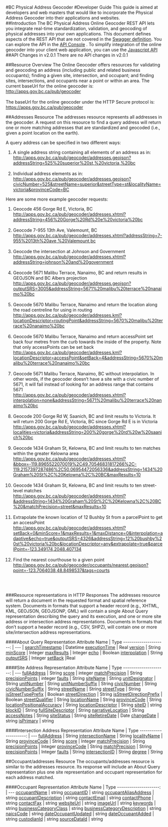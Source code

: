 #BC Physical Address Geocoder
#Developer Guide
This guide is aimed at developers and web masters that would like to incorporate the Physical Address Geocoder into their applications and websites.
<br>
##Introduction
The BC Physical Address Online Geocoder REST API lets you integrate real-time standardization, validation, and geocoding of physical addresses into your own applications. This document defines aspects of the REST API that are not covered in the [Swagger definition](https://github.com/bcgov/api-specs/blob/master/geocoder/geocoder.json). You can explore the API in the [API Console](http://apps.gov.bc.ca/pub/api-explorer/?url=https://raw.githubusercontent.com/bcgov/api-specs/master/geocoder/geocoder.json) . To simplify integration of the online geocoder into your client web application, you can use the [Javascript API](http://apps.gov.bc.ca/pub/geocoder/js/geocode.js) 
<br>
##API Changes in v2.0.1
There are no API changes in v2.0.1

##Resource Overview
The Online Geocoder offers resources for validating and geocoding an address (including public and related business occupants); finding a given site, intersection, and occupant; and finding sites, intersections, and occupants near a point or within an area. 
The current baseUrl for the online geocoder is:<br>
http://apps.gov.bc.ca/pub/geocoder<br><br>
The baseUrl for the online geocoder under the HTTP Secure protocol is:<br> 
https://apps.gov.bc.ca/pub/geocoder

##Addresses Resource
The addresses resource represents all addresses in the geocoder. A request on this resource to find a query address will return one or more matching addresses that are standardized and geocoded (i.e., given a point location on the earth). 

A query address can be specified in two different ways:

1.	A single address string containing all elements of an address as in:<br>
http://apps.gov.bc.ca/pub/geocoder/addresses.geojson?addressString=525%20superior%20st,%20victoria,%20bc<br><br> 
2.	Individual address elements as in:<br>
http://apps.gov.bc.ca/pub/geocoder/addresses.geojson?civicNumber=525&streetName=superior&streetType=st&localityName=victoria&provinceCode=BC

Here are some more example geocoder requests:

1.	Geocode 456 Gorge Rd E, Victoria, BC<br> 
http://apps.gov.bc.ca/pub/geocoder/addresses.xhtml?addressString=456%20Gorge%20Rd%20e%20victoria%20bc<br><br>
2.	Geocode 7-955 13th Ave, Valemount, BC<br>
http://apps.gov.bc.ca/pub/geocoder/addresses.xhtml?addressString=7-955%2013th%20ave,%20Valemount,bc<br><br> 
3.	Geocode the intersection at Johnson and Government<br>
http://apps.gov.bc.ca/pub/geocoder/addresses.xhtml?addressString=johnson%20and%20government<br><br> 
4.	Geocode 5671 Malibu Terrace, Nanaimo, BC and return results in GEOJSON and BC Albers projection<br>
http://apps.gov.bc.ca/pub/geocoder/addresses.geojson?outputSRS=3005&addressString=5671%20malibu%20terrace%20nanaimo%20bc<br><br>
5.	Geocode 5670 Malibu Terrace, Nanaimo and return the location along the road centreline for using in routing<br>
http://apps.gov.bc.ca/pub/geocoder/addresses.kml?locationDescriptor=routingPoint&addressString=5670%20malibu%20terrace%20nanaimo%20bc<br><br>
6.	Geocode 5670 Malibu Terrace, Nanaimo and return accessPoint set back four metres from the curb towards the inside of the property. Note that only accessPoints can be set back<br>
http://apps.gov.bc.ca/pub/geocoder/addresses.kml?locationDescriptor=accessPoint&setBack=4&addressString=5670%20malibu%20terrace%20nanaimo%20bc<br><br>  
7.	Geocode 5671 Malibu Terrace, Nanaimo, BC without interpolation. In other words, if the geocoder doesn’t have a site with a civic number of 5671, it will fail instead of looking for an address range that contains 5671<br>
http://apps.gov.bc.ca/pub/geocoder/addresses.xhtml?interpolation=none&addressString=5671%20malibu%20terrace%20nanaimo%20bc<br><br>
8.	Geocode 200 Gorge Rd W, Saanich, BC and limit results to Victoria. It will return 200 Gorge Rd E, Victoria, BC since Gorge Rd E is in Victoria<br>
http://apps.gov.bc.ca/pub/geocoder/addresses.xhtml?localities=victoria&addressString=200%20gorge%20rd%20w%20saanich%20bc<br><br> 
9.	Geocode 1434 Graham St, Kelowna, BC and limit results to ten matches within the greater Kelowna area<br>
http://apps.gov.bc.ca/pub/geocoder/addresses.xhtml?&bbox=-119.8965522070019%2C49.70546831817266%2C-119.2157397287486%2C50.06954472056336&addressString=1434%20Graham%20St%2C%20Kelowna%2C%20BC&maxResults=10<br><br>
10.	Geocode 1434 Graham St, Kelowna, BC and limit results to ten street-level matches<br>
http://apps.gov.bc.ca/pub/geocoder/addresses.xhtml?&addressString=1434%20Graham%20St%2C%20Kelowna%2C%20BC%20&matchPrecision=street&maxResults=10<br><br> 
11.	Extrapolate the known location of 12 Bushby St from a parcelPoint to get an accessPoint<br> 
http://apps.gov.bc.ca/pub/geocoder/addresses.xhtml?setBack=0&minScore=1&maxResults=1&maxDistance=0&interpolation=adaptive&echo=true&outputSRS=4326&addressString=12%20bushby%20st%20victoria%20bc&locationDescriptor=any&extrapolate=true&parcelPoint=-123.349174,2048.407134<br><br> 
12.	Find the nearest courthouse to a given point<br>
http://apps.gov.bc.ca/pub/geocoder/occupants/nearest.geojson?point=-123.7064038,48.8498537&tags=courts<br><br>
<br>

###Resource representations in HTTP Responses
The addresses resource will return a document in the requested format and spatial reference system.  Documents in formats that support a header record (e.g., XHTML, KML, GEOJSON, GEOJSONP, GML) will contain a single About Query representation describing the query and its execution, and one or more site address or intersection address representations. Documents in formats that don’t support a header record (e.g., CSV, SHPZ), will contain one or more site/intersection address representations.

####About Query Representation
Attribute Name |	Type
---------------------: | --- |
[searchTimestamp](https://github.com/bcgov/DBC-APIM/blob/master/api-specs/geocoder/glossary.md#searchTimestamp) | Datetime
[executionTime](https://github.com/bcgov/DBC-APIM/blob/master/api-specs/geocoder/glossary.md#executionTime) | Real
[version](https://github.com/bcgov/DBC-APIM/blob/master/api-specs/geocoder/glossary.md#version) | String 
[minScore](https://github.com/bcgov/DBC-APIM/blob/master/api-specs/geocoder/glossary.md#minScore)  | Integer 
[maxResults](https://github.com/bcgov/DBC-APIM/blob/master/api-specs/geocoder/glossary.md#maxResults) | Integer 
[echo](https://github.com/bcgov/DBC-APIM/blob/master/api-specs/geocoder/glossary.md#echo)  | Boolean
[interpolation](https://github.com/bcgov/DBC-APIM/blob/master/api-specs/geocoder/glossary.md#interpolation)  |	String 
[outputSRS](https://github.com/bcgov/DBC-APIM/blob/master/api-specs/geocoder/glossary.md#outputSRS) | Integer
[setBack](https://github.com/bcgov/DBC-APIM/blob/master/api-specs/geocoder/glossary.md#setBack) |Real 
 
####Site Address Representation
Attribute Name |	Type
---------------------: | ---
[fullAddress](https://github.com/bcgov/DBC-APIM/blob/master/api-specs/geocoder/glossary.md#fullAddress) |	String
[score](https://github.com/bcgov/DBC-APIM/blob/master/api-specs/geocoder/glossary.md#score) |	integer
[matchPrecision](https://github.com/bcgov/DBC-APIM/blob/master/api-specs/geocoder/glossary.md#matchPrecision) |	String
[precisionPoints](https://github.com/bcgov/DBC-APIM/blob/master/api-specs/geocoder/glossary.md#matchPrecision) | integer
[faults](https://github.com/bcgov/DBC-APIM/blob/master/api-specs/geocoder/glossary.md#faults) | String
[siteName](https://github.com/bcgov/DBC-APIM/blob/master/api-specs/geocoder/glossary.md#siteName) | String
[unitDesignator](https://github.com/bcgov/DBC-APIM/blob/master/api-specs/geocoder/glossary.md#unitDesignator) | String
[unitNumber](https://github.com/bcgov/DBC-APIM/blob/master/api-specs/geocoder/glossary.md#unitNumber) | String
[unitNumberSuffix](https://github.com/bcgov/DBC-APIM/blob/master/api-specs/geocoder/glossary.md#unitNumberSuffix) | String
[civicNumber](https://github.com/bcgov/DBC-APIM/blob/master/api-specs/geocoder/glossary.md#civicNumber) | String
[civicNumberSuffix](https://github.com/bcgov/DBC-APIM/blob/master/api-specs/geocoder/glossary.md#civicNumberSuffix) | String
[streetName](https://github.com/bcgov/DBC-APIM/blob/master/api-specs/geocoder/glossary.md#streetName) | String
[streetType](https://github.com/bcgov/DBC-APIM/blob/master/api-specs/geocoder/glossary.md#streetType) | String
[isStreetTypePrefix](https://github.com/bcgov/DBC-APIM/blob/master/api-specs/geocoder/glossary.md#isStreetTypePrefix) | Boolean
[streetDirection](https://github.com/bcgov/DBC-APIM/blob/master/api-specs/geocoder/glossary.md#streetDirection) | String
[isStreetDirectionPrefix](https://github.com/bcgov/DBC-APIM/blob/master/api-specs/geocoder/glossary.md#isStreetDirectionPrefix) | Boolean
[streetQualifier](https://github.com/bcgov/DBC-APIM/blob/master/api-specs/geocoder/glossary.md#streetQualifier) | String
[locationName](https://github.com/bcgov/DBC-APIM/blob/master/api-specs/geocoder/glossary.md#locationName) | String
[provinceCode](https://github.com/bcgov/DBC-APIM/blob/master/api-specs/geocoder/glossary.md#provinceCode) |	String
[locationPositionalAccuracy](https://github.com/bcgov/DBC-APIM/blob/master/api-specs/geocoder/glossary.md#locationPositionalAccuracy) |	String
[locationDescriptor](https://github.com/bcgov/DBC-APIM/blob/master/api-specs/geocoder/glossary.md#locationDescriptor) |	String
[siteID](https://github.com/bcgov/DBC-APIM/blob/master/api-specs/geocoder/glossary.md#siteID) |	string
[blockID](https://github.com/bcgov/DBC-APIM/blob/master/api-specs/geocoder/glossary.md#blockID) |	String
[fullSiteDescriptor](https://github.com/bcgov/DBC-APIM/blob/master/api-specs/geocoder/glossary.md#fullSiteDescriptor) |	String
[narrativeLocation](https://github.com/bcgov/DBC-APIM/blob/master/api-specs/geocoder/glossary.md#narrativeLocation) |	String
[accessNotes](https://github.com/bcgov/DBC-APIM/blob/master/api-specs/geocoder/glossary.md#accessNotes) |	String
[siteStatus](https://github.com/bcgov/DBC-APIM/blob/master/api-specs/geocoder/glossary.md#siteStatus) |	String
[siteRetireDate](https://github.com/bcgov/DBC-APIM/blob/master/api-specs/geocoder/glossary.md#siteRetireDate) |	Date
[changeDate](https://github.com/bcgov/DBC-APIM/blob/master/api-specs/geocoder/glossary.md#changeDate) |	string
[isPrimary](https://github.com/bcgov/DBC-APIM/blob/master/api-specs/geocoder/glossary.md#isPrimary) |	string

####Intersection Address Representation
Attribute Name |	Type
---------------------: | ---
[fullAddress](https://github.com/bcgov/DBC-APIM/blob/master/api-specs/geocoder/glossary.md#fullAddress) |	String
[intersectionName](https://github.com/bcgov/DBC-APIM/blob/master/api-specs/geocoder/glossary.md#intersectionName) |	String
[localityName](https://github.com/bcgov/DBC-APIM/blob/master/api-specs/geocoder/glossary.md#localityName) |	String
[provinceCode](https://github.com/bcgov/DBC-APIM/blob/master/api-specs/geocoder/glossary.md#provinceCode]) |	String
[score](https://github.com/bcgov/DBC-APIM/blob/master/api-specs/geocoder/glossary.md#score) |	Integer
[matchPrecision](https://github.com/bcgov/DBC-APIM/blob/master/api-specs/geocoder/glossary.md#matchPrecision) |	String
[precisionPoints](https://github.com/bcgov/DBC-APIM/blob/master/api-specs/geocoder/glossary.md#precisionPoints) |	Integer
[provinceCode](https://github.com/bcgov/DBC-APIM/blob/master/api-specs/geocoder/glossary.md#provinceCode) |	String
[matchPrecision](https://github.com/bcgov/DBC-APIM/blob/master/api-specs/geocoder/glossary.md#matchPrecision) |	String
[precisionPoints](https://github.com/bcgov/DBC-APIM/blob/master/api-specs/geocoder/glossary.md#precisionPoints) |	Integer
[faults](https://github.com/bcgov/DBC-APIM/blob/master/api-specs/geocoder/glossary.md#faults) |	String
[intersectionID](https://github.com/bcgov/DBC-APIM/blob/master/api-specs/geocoder/glossary.md#intersectionID) |	String
[degree](https://github.com/bcgov/DBC-APIM/blob/master/api-specs/geocoder/glossary.md#degree) |	String



##Occupant/addresses Resource
The occupants/addresses resource is similar to the addresses resource. Its response will include an About Query representation plus one site representation and occupant representation for each address matched.

####Occupant Representation
Attribute Name |	Type
---------------------: | ---
[occupantName](https://github.com/bcgov/DBC-APIM/blob/master/api-specs/geocoder/glossary.md#occupantName) |	string
[occupantID](https://github.com/bcgov/DBC-APIM/blob/master/api-specs/geocoder/glossary.md#occupantID) |	string
[occupantAliasAddress](https://github.com/bcgov/DBC-APIM/blob/master/api-specs/geocoder/glossary.md#occupantAliasAddress) |	string
[occupantDescription](https://github.com/bcgov/DBC-APIM/blob/master/api-specs/geocoder/glossary.md#occupantDescription) |	string
[contactEmail](https://github.com/bcgov/DBC-APIM/blob/master/api-specs/geocoder/glossary.md#contactEmail) |	string
[contactPhone](https://github.com/bcgov/DBC-APIM/blob/master/api-specs/geocoder/glossary.md#contactPhone) |	string
[contactFax](https://github.com/bcgov/DBC-APIM/blob/master/api-specs/geocoder/glossary.md#contactFax) |	string
[websiteUrl](https://github.com/bcgov/DBC-APIM/blob/master/api-specs/geocoder/glossary.md#websiteUrl) |	string
[imageUrl](https://github.com/bcgov/DBC-APIM/blob/master/api-specs/geocoder/glossary.md#imageUrl) |	string
[keywords](https://github.com/bcgov/DBC-APIM/blob/master/api-specs/geocoder/glossary.md#keywords) |	string
[businessCategoryClass](https://github.com/bcgov/DBC-APIM/blob/master/api-specs/geocoder/glossary.md#businessCategoryClass) |	string
[businessCategoryDescription](https://github.com/bcgov/DBC-APIM/blob/master/api-specs/geocoder/glossary.md#businessCategoryDescription) |	string
[naicsCode](https://github.com/bcgov/DBC-APIM/blob/master/api-specs/geocoder/glossary.md#naicsCode) |	string
[dateOccupantUpdated](https://github.com/bcgov/DBC-APIM/blob/master/api-specs/geocoder/glossary.md#dateOccupantUpdated) |	string
[dateOccupantAdded](https://github.com/bcgov/DBC-APIM/blob/master/api-specs/geocoder/glossary.md#dateOccupantAdded) |	string
[custodianId](https://github.com/bcgov/DBC-APIM/blob/master/api-specs/geocoder/glossary.md#custodianId) |	string
[sourceDataId](https://github.com/bcgov/DBC-APIM/blob/master/api-specs/geocoder/glossary.md#sourceDataId) |	string
